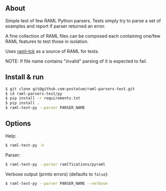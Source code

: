 ## About

Simple test of few RAML Python parsers. Tests simply try to parse a set of examples and report if parser returned an error.

A fine collection of RAML files can be composed each containing one/few RAML features to test those in isolation.

Uses [raml-tck](https://github.com/raml-org/raml-tck/tree/master/tests/raml-1.0) as a source of RAML for tests.

NOTE: If file name contains "invalid" parsing of it is expected to fail.

## Install & run

```sh
$ git clone git@github.com:postatum/raml-parsers-test.git
$ cd raml-parsers-test/py
$ pip install -r requirements.txt
$ pip install .
$ raml-test-py --parser PARSER_NAME
```

## Options

Help:
```sh
$ raml-test-py -h
```

Parser:
```sh
$ raml-test-py --parser ramlfications/pyraml
```

Verbose output (prints errors) (defaults to `false`):

```sh
$ raml-test-py --parser PARSER_NAME --verbose

```
